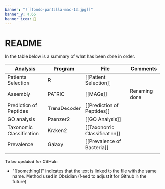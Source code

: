 ```yaml
---
banner: "![[fondo-pantalla-mac-13.jpg]]"
banner_y: 0.66
banner_icon: 🦠
---
```


# README

In the table below is a summary of what has been done in order. 

| Analysis                 | Program      | File                         | Comments      |
| ------------------------ | ------------ | ---------------------------- | ------------- |
| Patients Selection       | R            | [[Patient Selection]]        |               |
| Assembly                 | PATRIC       | [[MAGs]]                     | Renaming done |
| Prediction of Peptides   | TransDecoder | [[Prediction of Peptides]]   |               |
| GO analysis              | Pannzer2     | [[GO Analysis]]              |               |
| Taxonomic Classification | Kraken2      | [[Taxonomic Classification]] |               |
| Prevalence               | Galaxy       | [[Prevalence of Bacteria]]   |               |
|                          |              |                              |               |

To be updated for GitHub: 
- "[[something]]" indicates that the text is linked to the file with the same name. Method used in Obsidian (Need to adjust it for Github in the future)